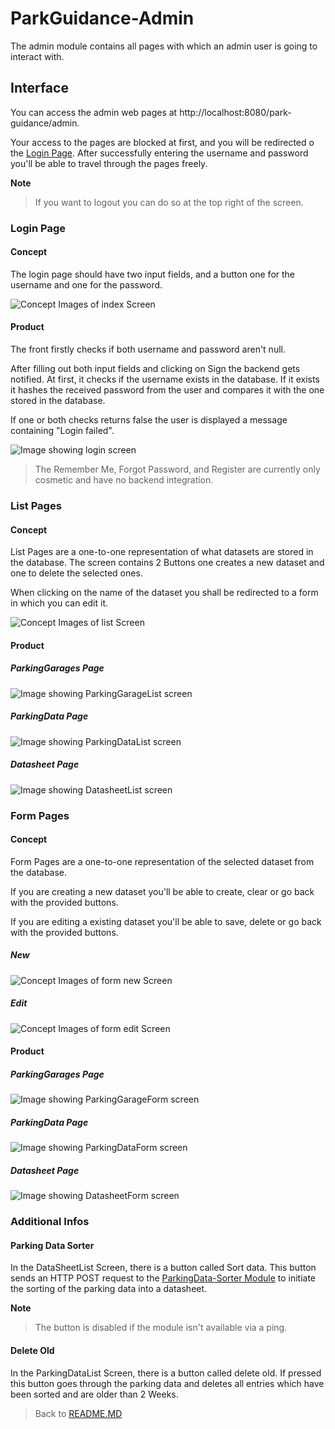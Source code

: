 # ParkGuidance-Admin

The admin module contains all pages with which an admin user is going to interact with.

## Interface

You can access the admin web pages at http://localhost:8080/park-guidance/admin.

Your access to the pages are blocked at first, and you will be redirected o the [Login Page](#Login-Page).
After successfully entering the username and password you'll be able to travel through the pages freely.

**Note**
> If you want to logout you can do so at the top right of the screen.

### Login Page

#### Concept

The login page should have two input fields, and a button one for the username and one for the password.

![Concept Images of index Screen](images/c-Admin-Login.png)

#### Product

The front firstly checks if both username and password aren't null.


After filling out both input fields and clicking on Sign the backend gets notified. 
At first, it checks if the username exists in the database. 
If it exists it hashes the received password from the user and compares it with the one stored in the database. 

If one or both checks returns false the user is displayed a message containing "Login failed".


![Image showing login screen](images/f-Admin-Login.png)

> The Remember Me, Forgot Password, and Register are currently only cosmetic and have no backend integration. 

### List Pages

#### Concept

List Pages are a one-to-one representation of what datasets are stored in the database. 
The screen contains 2 Buttons one creates a new dataset and one to delete the selected ones.

When clicking on the name of the dataset you shall be redirected to a form in which you can edit it.

![Concept Images of list Screen](images/c-Admin-List.png)

#### Product

##### ParkingGarages Page

![Image showing ParkingGarageList screen](images/f-Admin-ParkingGarageList.png)

##### ParkingData Page

![Image showing ParkingDataList screen](images/f-Admin-ParkingDataList.png)

##### Datasheet Page

![Image showing DatasheetList screen](images/f-Admin-DataSheetList.png)

### Form Pages

#### Concept

Form Pages are a one-to-one representation of the selected dataset from the database.


If you are creating a new dataset you'll be able to create, clear or go back with the provided buttons. 


If you are editing a existing dataset you'll be able to save, delete or go back with the provided buttons. 

##### New

![Concept Images of form new Screen](images/c-Admin-FormNew.png)

##### Edit

![Concept Images of form edit Screen](images/c-Admin-FormEdit.png)

#### Product

##### ParkingGarages Page

![Image showing ParkingGarageForm screen](images/f-Admin-ParkingGarageForm.png)

##### ParkingData Page

![Image showing ParkingDataForm screen](images/f-Admin-ParkingDataForm.png)

##### Datasheet Page

![Image showing DatasheetForm screen](images/f-Admin-DataSheetForm.png)

### Additional Infos

#### Parking Data Sorter

In the DataSheetList Screen, there is a button called Sort data. 
This button sends an HTTP POST request to the [ParkingData-Sorter Module](parkingdata-sorter.md) to initiate the sorting of the parking data into a datasheet.

**Note**
> The button is disabled if the module isn't available via a ping.

#### Delete Old

In the ParkingDataList Screen, there is a button called delete old.
If pressed this button goes through the parking data and deletes all entries which have been sorted and are older than 2 Weeks.  

>Back to  [README.MD](../README.md)

